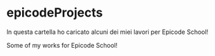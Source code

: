 # epicodeProjects

In questa cartella ho caricato alcuni dei miei lavori per Epicode School!

Some of my works for Epicode School!
